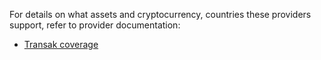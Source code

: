 For details on what assets and cryptocurrency, countries these providers support, refer to provider documentation:

* [Transak coverage](https://docs.transak.com/docs/fiat-currency-country-payment-method-coverage-plus-fees-and-limits)
<!---
* [Ramp Network coverage](https://support.ramp.network/en/articles/432-what-cryptoassets-does-ramp-support)

* [Onramp Money coverage](https://docs.onramp.money/onramp/supported-assets/onramp-supported-assets)
-->